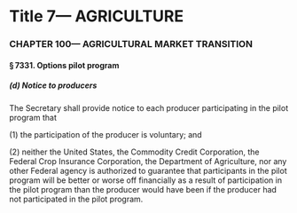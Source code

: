 
# Title 7— AGRICULTURE
### CHAPTER 100— AGRICULTURAL MARKET TRANSITION
#### § 7331. Options pilot program
##### (d) Notice to producers

The Secretary shall provide notice to each producer participating in the pilot program that

(1) the participation of the producer is voluntary; and

(2) neither the United States, the Commodity Credit Corporation, the Federal Crop Insurance Corporation, the Department of Agriculture, nor any other Federal agency is authorized to guarantee that participants in the pilot program will be better or worse off financially as a result of participation in the pilot program than the producer would have been if the producer had not participated in the pilot program.
